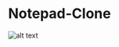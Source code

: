 # Notepad-Clone
![alt text](http://https://github.com/lakshaykumar-dev/Notepad-Clone/main/Mainscreen.png)
